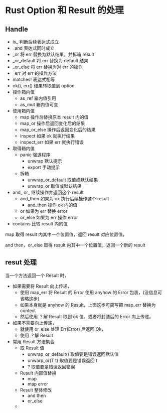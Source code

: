 # Rust Option 和 Result 的处理

## Handle

* is_ 判断后续表达式成立
* _and 表达式同时成立
* _or 将 err 替换为默认结果，并拆箱 result
* _or_default 将 err 替换为 default 结果
* _or_else 将 err 替换为对 err 的操作
* _err 对 err 的操作方法
* matches! 表达式相等
* ok(), err() 结果转取值到 option
* 操作箱内值
    * as_ref 箱内值引用
    * as_mut 箱内值可变
* 使用箱内值
    * map 操作后替换原本 result 内的值
    * map_or 操作后返回变化后的结果
    * map_or_else 操作后返回变化后的结果
    * inspect 如果 ok 就执行结果
    * inspect_err 如果 err 就执行错误
* 取得箱内值
    * panic 强退程序
        * unwrap 默认提示
        * export 手动提示
    * 拆箱
        * unwrap_or_default 取值或默认结果
        * unwrap_or 取值或默认结果
* and_ or_ 继续操作并返回这个 result
    * and_then 如果为 ok 执行后续操作这个 result
        * and_then 操作 ok 内的值
    * or 如果为 err 替换 error
    * or_else 如果为 err 操作 error
* contains 比较 result 内的值

map 取得 result 内其中一个位置值，返回 result 对应位置值，

and then，or_else 取得 result 内其中一个位置值，返回一个新的 result

## resut 处理

当一个方法返回一个 Result 时，

* 如果需要将 Result 向上传递，
    * 使用 map_err 将 Result 的 Error 使用 anyhow 的 Error 包裹，(没信息可省略这步)
    * 如果本身就是 anyhow 的 Result，上面这步可简写把 map_err 替换为 context
    * 然后使用 ？解 Result 取到 ok 值，或者将封装后的 Error 向上传递。
* 如果不需要向上传递，
    * 就使用 or_else 处理 Err(Error) 后返回 Ok，
    * 使用 ？解 Result
* 常用 Result 方法集合
    * 取 Result 值
        * unwrap_or_default() 取值要是错误返回默认值
        * unwarp_or(T t) 取值要是错误返回 t
        * ? 取值要是错误返回错误
    * Rusult 内部值替换
        * map
        * map error
    * Result 整体修改
        * and then
        * or_else
    * 

